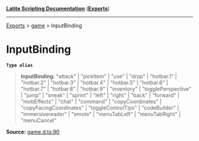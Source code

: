 [**Latite Scripting Documentation**](../../README.md) ([**Exports**](../../exports.md))

---

[Exports](../../exports.md) > [game](../index.md) > InputBinding

# InputBinding

**`Type alias`**

> **InputBinding**: "attack" \| "pickItem" \| "use" \| "drop" \| "hotbar.1" \| "hotbar.2" \| "hotbar.3" \| "hotbar.4" \| "hotbar.5" \| "hotbar.6" \| "hotbar.7" \| "hotbar.8" \| "hotbar.9" \| "inventory" \| "togglePerspective" \| "jump" \| "sneak" \| "sprint" \| "left" \| "right" \| "back" \| "forward" \| "mobEffects" \| "chat" \| "command" \| "copyCoordinates" \| "copyFacingCoordinates" \| "toggleControlTips" \| "codeBuilder" \| "immersivereader" \| "emote" \| "menuTabLeft" \| "menuTabRight" \| "menuCancel"

**Source:** [game.d.ts:90](https://github.com/LatiteScripting/latitescripting.github.io/blob/a08b0d1/definitions/game.d.ts#L90)

